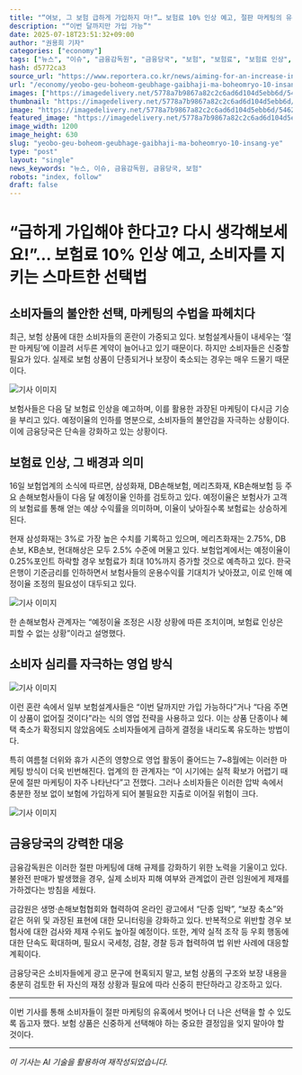 ```yaml
---
title: "“여보, 그 보험 급하게 가입하지 마!”… 보험료 10% 인상 예고, 절판 마케팅의 유혹에서 벗어나는 방법"
description: "“이번 달까지만 가입 가능”"
date: 2025-07-18T23:51:32+09:00
author: "권용희 기자"
categories: ["economy"]
tags: ["뉴스", "이슈", "금융감독원", "금융당국", "보험", "보험료", "보험료 인상", "보험사", "절판 마케팅", "소비자 보호", "보험 상품"]
hash: d5772ca3
source_url: "https://www.reportera.co.kr/news/aiming-for-an-increase-in-insurance-premiums-next-month/"
url: "/economy/yeobo-geu-boheom-geubhage-gaibhaji-ma-boheomryo-10-insang-ye/"
images: ["https://imagedelivery.net/5778a7b9867a82c2c6ad6d104d5ebb6d/5462b2f4-f484-4b10-7811-57a330edee00/public"]
thumbnail: "https://imagedelivery.net/5778a7b9867a82c2c6ad6d104d5ebb6d/5462b2f4-f484-4b10-7811-57a330edee00/public"
image: "https://imagedelivery.net/5778a7b9867a82c2c6ad6d104d5ebb6d/5462b2f4-f484-4b10-7811-57a330edee00/public"
featured_image: "https://imagedelivery.net/5778a7b9867a82c2c6ad6d104d5ebb6d/5462b2f4-f484-4b10-7811-57a330edee00/public"
image_width: 1200
image_height: 630
slug: "yeobo-geu-boheom-geubhage-gaibhaji-ma-boheomryo-10-insang-ye"
type: "post"
layout: "single"
news_keywords: "뉴스, 이슈, 금융감독원, 금융당국, 보험"
robots: "index, follow"
draft: false
---
```


# “급하게 가입해야 한다고? 다시 생각해보세요!”… 보험료 10% 인상 예고, 소비자를 지키는 스마트한 선택법

## 소비자들의 불안한 선택, 마케팅의 수법을 파헤치다

최근, 보험 상품에 대한 소비자들의 혼란이 가중되고 있다. 보험설계사들이 내세우는 ‘절판 마케팅’에 이끌려 서두른 계약이 늘어나고 있기 때문이다. 하지만 소비자들은 신중할 필요가 있다. 실제로 보험 상품이 단종되거나 보장이 축소되는 경우는 매우 드물기 때문이다.


![기사 이미지](https://imagedelivery.net/5778a7b9867a82c2c6ad6d104d5ebb6d/d8b34cb8-30d4-408f-2a59-189fd4a62100/public)


보험사들은 다음 달 보험료 인상을 예고하며, 이를 활용한 과장된 마케팅이 다시금 기승을 부리고 있다. 예정이율의 인하를 명분으로, 소비자들의 불안감을 자극하는 상황이다. 이에 금융당국은 단속을 강화하고 있는 상황이다.

## 보험료 인상, 그 배경과 의미

16일 보험업계의 소식에 따르면, 삼성화재, DB손해보험, 메리츠화재, KB손해보험 등 주요 손해보험사들이 다음 달 예정이율 인하를 검토하고 있다. 예정이율은 보험사가 고객의 보험료를 통해 얻는 예상 수익률을 의미하며, 이율이 낮아질수록 보험료는 상승하게 된다.

현재 삼성화재는 3%로 가장 높은 수치를 기록하고 있으며, 메리츠화재는 2.75%, DB손보, KB손보, 현대해상은 모두 2.5% 수준에 머물고 있다. 보험업계에서는 예정이율이 0.25%포인트 하락할 경우 보험료가 최대 10%까지 증가할 것으로 예측하고 있다. 한국은행이 기준금리를 인하하면서 보험사들의 운용수익률 기대치가 낮아졌고, 이로 인해 예정이율 조정의 필요성이 대두되고 있다. 


![기사 이미지](https://imagedelivery.net/5778a7b9867a82c2c6ad6d104d5ebb6d/461c4be6-abe5-4c9b-91fa-4a36ef029000/public)


한 손해보험사 관계자는 “예정이율 조정은 시장 상황에 따른 조치이며, 보험료 인상은 피할 수 없는 상황”이라고 설명했다.

## 소비자 심리를 자극하는 영업 방식


![기사 이미지](https://imagedelivery.net/5778a7b9867a82c2c6ad6d104d5ebb6d/5e003edc-f8d4-4990-d4c4-d665bcb47a00/public)


이런 혼란 속에서 일부 보험설계사들은 “이번 달까지만 가입 가능하다”거나 “다음 주면 이 상품이 없어질 것이다”라는 식의 영업 전략을 사용하고 있다. 이는 상품 단종이나 혜택 축소가 확정되지 않았음에도 소비자들에게 급하게 결정을 내리도록 유도하는 방법이다.

특히 여름철 더위와 휴가 시즌의 영향으로 영업 활동이 줄어드는 7~8월에는 이러한 마케팅 방식이 더욱 빈번해진다. 업계의 한 관계자는 “이 시기에는 실적 확보가 어렵기 때문에 절판 마케팅이 자주 나타난다”고 전했다. 그러나 소비자들은 이러한 압박 속에서 충분한 정보 없이 보험에 가입하게 되어 불필요한 지출로 이어질 위험이 크다.


![기사 이미지](https://imagedelivery.net/5778a7b9867a82c2c6ad6d104d5ebb6d/5462b2f4-f484-4b10-7811-57a330edee00/public)


## 금융당국의 강력한 대응

금융감독원은 이러한 절판 마케팅에 대해 규제를 강화하기 위한 노력을 기울이고 있다. 불완전 판매가 발생했을 경우, 실제 소비자 피해 여부와 관계없이 관련 임원에게 제재를 가하겠다는 방침을 세웠다.

금감원은 생명·손해보험협회와 협력하여 온라인 광고에서 “단종 임박”, “보장 축소”와 같은 허위 및 과장된 표현에 대한 모니터링을 강화하고 있다. 반복적으로 위반할 경우 보험사에 대한 검사와 제재 수위도 높아질 예정이다. 또한, 계약 실적 조작 등 우회 행동에 대한 단속도 확대하며, 필요시 국세청, 검찰, 경찰 등과 협력하여 법 위반 사례에 대응할 계획이다.

금융당국은 소비자들에게 광고 문구에 현혹되지 말고, 보험 상품의 구조와 보장 내용을 충분히 검토한 뒤 자신의 재정 상황과 필요에 따라 신중히 판단하라고 강조하고 있다.

---

이번 기사를 통해 소비자들이 절판 마케팅의 유혹에서 벗어나 더 나은 선택을 할 수 있도록 돕고자 했다. 보험 상품은 신중하게 선택해야 하는 중요한 결정임을 잊지 말아야 할 것이다.

---
*이 기사는 AI 기술을 활용하여 재작성되었습니다.*
